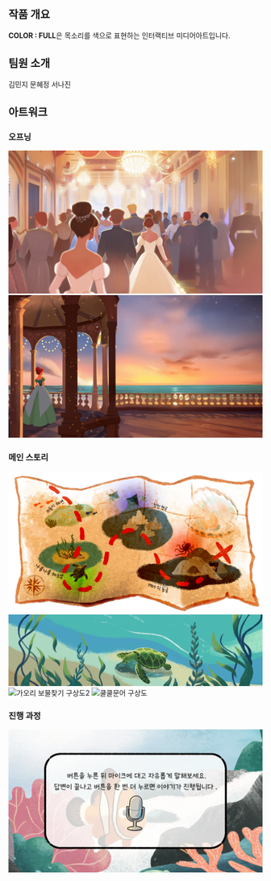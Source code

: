 <!-- Using HTML to center the abstract -->
<div class="columns is-centered has-text-centered">
  <div class="column is-four-fifths">
    <h2>작품 개요</h2>
    <div class="content has-text-justified">
      <strong>COLOR : FULL</strong>은 목소리를 색으로 표현하는 인터랙티브 미디어아트입니다.
    </div>
  </div>
</div>


## 팀원 소개
  <div class="content has-text-justified">
    김민지
    문혜정
    서나진
  </div>


## 아트워크 
<div class="image-row">
  <h3>오프닝</h3>
  <img src="images/Opening2.jpg" alt="Opening2">
  <img src="images/Opening4.jpg" alt="Opening4">
  <h3>메인 스토리</h3>
  <img src="images/map.png" alt="map">
  <img src="images/turtle talk1.gif" alt="turtle talk1">
  <img src="images/가오리 보물찾기 구상도2.png" alt="가오리 보물찾기 구상도2">
  <img src="images/쿨쿨문어 구상도.png" alt="쿨쿨문어 구상도">
  <h3>진행 과정</h3>
  <img src="images/test.png" alt="test">
</div>



</code></pre>

